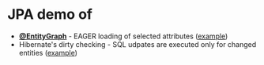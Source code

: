 # JPA demo of
* **[@EntityGraph](src/main/java/com/example/demo/repository/OrderRepository.java)** - EAGER loading of selected attributes ([example](src/main/java/com/example/demo/service/OrderService.java))
* Hibernate's dirty checking - SQL udpates are executed only for changed entities  ([example](src/main/java/com/example/demo/service/ItemService.java))